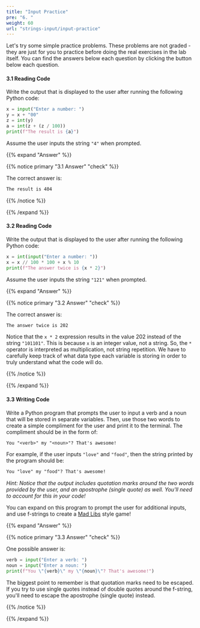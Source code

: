 ```yaml
---
title: "Input Practice"
pre: "6. "
weight: 60
url: "strings-input/input-practice"
---
```


Let's try some simple practice problems. These problems are not graded - they are just for you to practice before doing the real exercises in the lab itself. You can find the answers below each question by clicking the button below each question.

#### 3.1 Reading Code

Write the output that is displayed to the user after running the following Python code:

```python
x = input("Enter a number: ")
y = x + "00"
z = int(y)
a = int(z + (z / 100))
print(f"The result is {a}")
```

Assume the user inputs the string `"4"` when prompted.

{{% expand "Answer" %}}

{{% notice primary "3.1 Answer" "check" %}}

The correct answer is:

```tex
The result is 404
```

{{% /notice %}}

{{% /expand %}}

#### 3.2 Reading Code

Write the output that is displayed to the user after running the following Python code:

```python
x = int(input("Enter a number: "))
x = x // 100 * 100 + x % 10
print(f"The answer twice is {x * 2}")
```

Assume the user inputs the string `"121"` when prompted.

{{% expand "Answer" %}}

{{% notice primary "3.2 Answer" "check" %}}

The correct answer is:

```tex
The answer twice is 202
```

Notice that the `x * 2` expression results in the value 202 instead of the string `"101101"`. This is because `x` is an integer value, not a string. So, the `*` operator is interpreted as multiplication, not string repetition. We have to carefully keep track of what data type each variable is storing in order to truly understand what the code will do.

{{% /notice %}}

{{% /expand %}}

#### 3.3 Writing Code

Write a Python program that prompts the user to input a verb and a noun that will be stored in separate variables. Then, use those two words to create a simple compliment for the user and print it to the terminal. The compliment should be in the form of:

```tex
You "<verb>" my "<noun>"? That's awesome!
```

For example, if the user inputs `"love"` and `"food"`, then the string printed by the program should be:

```tex
You "love" my "food"? That's awesome!
```

_Hint: Notice that the output includes quotation marks around the two words provided by the user, and an apostrophe (single quote) as well. You'll need to account for this in your code!_

You can expand on this program to prompt the user for additional inputs, and use f-strings to create a [Mad Libs](https://en.wikipedia.org/wiki/Mad_Libs) style game!

{{% expand "Answer" %}}

{{% notice primary "3.3 Answer" "check" %}}

One possible answer is:

```python
verb = input("Enter a verb: ")
noun = input("Enter a noun: ")
print(f"You \"{verb}\" my \"{noun}\"? That's awesome!")
```

The biggest point to remember is that quotation marks need to be escaped. If you try to use single quotes instead of double quotes around the f-string, you'll need to escape the apostrophe (single quote) instead. 

{{% /notice %}}

{{% /expand %}}
